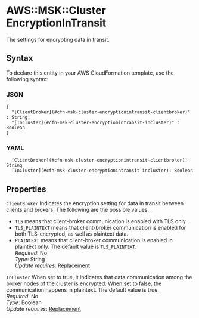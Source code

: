 # AWS::MSK::Cluster EncryptionInTransit<a name="aws-properties-msk-cluster-encryptionintransit"></a>

The settings for encrypting data in transit\.

## Syntax<a name="aws-properties-msk-cluster-encryptionintransit-syntax"></a>

To declare this entity in your AWS CloudFormation template, use the following syntax:

### JSON<a name="aws-properties-msk-cluster-encryptionintransit-syntax.json"></a>

```
{
  "[ClientBroker](#cfn-msk-cluster-encryptionintransit-clientbroker)" : String,
  "[InCluster](#cfn-msk-cluster-encryptionintransit-incluster)" : Boolean
}
```

### YAML<a name="aws-properties-msk-cluster-encryptionintransit-syntax.yaml"></a>

```
  [ClientBroker](#cfn-msk-cluster-encryptionintransit-clientbroker): String
  [InCluster](#cfn-msk-cluster-encryptionintransit-incluster): Boolean
```

## Properties<a name="aws-properties-msk-cluster-encryptionintransit-properties"></a>

`ClientBroker`  <a name="cfn-msk-cluster-encryptionintransit-clientbroker"></a>
Indicates the encryption setting for data in transit between clients and brokers\. The following are the possible values\.   
+ `TLS` means that client\-broker communication is enabled with TLS only\. 
+ `TLS_PLAINTEXT` means that client\-broker communication is enabled for both TLS\-encrypted, as well as plaintext data\. 
+ `PLAINTEXT` means that client\-broker communication is enabled in plaintext only\.
The default value is `TLS_PLAINTEXT`\.  
*Required*: No  
*Type*: String  
*Update requires*: [Replacement](https://docs.aws.amazon.com/AWSCloudFormation/latest/UserGuide/using-cfn-updating-stacks-update-behaviors.html#update-replacement)

`InCluster`  <a name="cfn-msk-cluster-encryptionintransit-incluster"></a>
When set to true, it indicates that data communication among the broker nodes of the cluster is encrypted\. When set to false, the communication happens in plaintext\. The default value is true\.  
*Required*: No  
*Type*: Boolean  
*Update requires*: [Replacement](https://docs.aws.amazon.com/AWSCloudFormation/latest/UserGuide/using-cfn-updating-stacks-update-behaviors.html#update-replacement)